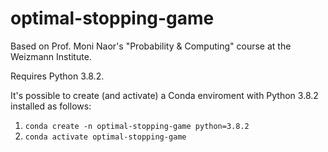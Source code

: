 # optimal-stopping-game
Based on Prof. Moni Naor's "Probability & Computing" course at the Weizmann Institute.

Requires Python 3.8.2. 

It's possible to create (and activate) a Conda enviroment with Python 3.8.2 installed as follows:
1. `conda create -n optimal-stopping-game python=3.8.2`
2. `conda activate optimal-stopping-game`
